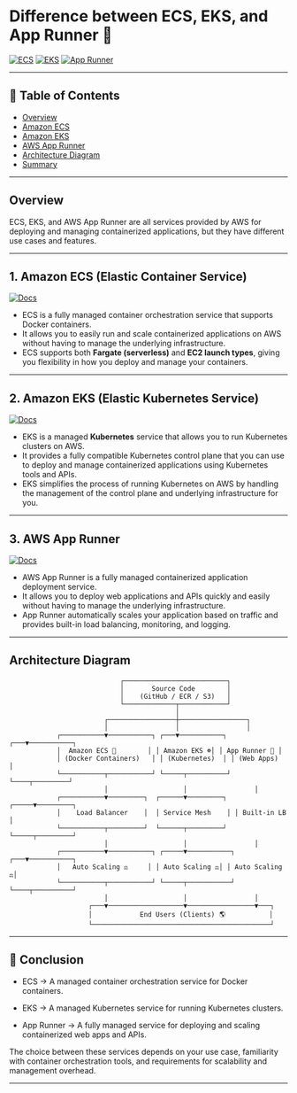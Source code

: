 # Difference between ECS, EKS, and App Runner 🚀  

[![ECS](https://img.shields.io/badge/AWS-ECS-orange?logo=amazon-aws)](https://docs.aws.amazon.com/AmazonECS/latest/developerguide/Welcome.html)
[![EKS](https://img.shields.io/badge/AWS-EKS-blue?logo=amazon-aws)](https://docs.aws.amazon.com/eks/latest/userguide/what-is-eks.html)
[![App Runner](https://img.shields.io/badge/AWS-App%20Runner-green?logo=amazon-aws)](https://docs.aws.amazon.com/apprunner/latest/dg/what-is-apprunner.html)

---

## 📑 Table of Contents
- [Overview](#overview)
- [Amazon ECS](#1-amazon-ecs-elastic-container-service)
- [Amazon EKS](#2-amazon-eks-elastic-kubernetes-service)
- [AWS App Runner](#3-aws-app-runner)
- [Architecture Diagram](#architecture-diagram)
- [Summary](#summary)

---

## Overview

ECS, EKS, and AWS App Runner are all services provided by AWS for deploying and managing containerized applications, but they have different use cases and features.

---

## 1. Amazon ECS (Elastic Container Service)

[![Docs](https://img.shields.io/badge/Read%20Docs-ECS-orange?logo=read-the-docs)](https://docs.aws.amazon.com/AmazonECS/latest/developerguide/Welcome.html)

- ECS is a fully managed container orchestration service that supports Docker containers.  
- It allows you to easily run and scale containerized applications on AWS without having to manage the underlying infrastructure.  
- ECS supports both **Fargate (serverless)** and **EC2 launch types**, giving you flexibility in how you deploy and manage your containers.  

---

## 2. Amazon EKS (Elastic Kubernetes Service)

[![Docs](https://img.shields.io/badge/Read%20Docs-EKS-blue?logo=read-the-docs)](https://docs.aws.amazon.com/eks/latest/userguide/what-is-eks.html)

- EKS is a managed **Kubernetes** service that allows you to run Kubernetes clusters on AWS.  
- It provides a fully compatible Kubernetes control plane that you can use to deploy and manage containerized applications using Kubernetes tools and APIs.  
- EKS simplifies the process of running Kubernetes on AWS by handling the management of the control plane and underlying infrastructure for you.  

---

## 3. AWS App Runner

[![Docs](https://img.shields.io/badge/Read%20Docs-App%20Runner-green?logo=read-the-docs)](https://docs.aws.amazon.com/apprunner/latest/dg/what-is-apprunner.html)

- AWS App Runner is a fully managed containerized application deployment service.  
- It allows you to deploy web applications and APIs quickly and easily without having to manage the underlying infrastructure.  
- App Runner automatically scales your application based on traffic and provides built-in load balancing, monitoring, and logging.  

---

## Architecture Diagram

                                ┌──────────────────────────┐
                                │       Source Code        │
                                │    (GitHub / ECR / S3)   │
                                └─────────────┬────────────┘
                                              │
                            ┌─────────────────┼─────────────────┐
                            │                 │                 │
                ┌───────────▼───────────┐ ┌───▼───────────┐ ┌───▼───────────┐
                │  Amazon ECS 🐳        │ │ Amazon EKS ☸️│ │ App Runner 🚀 │
                │ (Docker Containers)   │ │ (Kubernetes)  │ │ (Web Apps)    │
                └───────────┬───────────┘ └─────┬──────────┘ └────┬─────────┘
                            │                   │                 │
                ┌───────────▼─────────┐  ┌──────▼─────────┐ ┌─────▼─────────┐
                │    Load Balancer    │  │ Service Mesh    │ │ Built-in LB   │
                └───────────┬─────────┘  └──────┬─────────┘ └─────┬─────────┘
                            │                   │                 │
                ┌───────────▼───────────┐ ┌─────▼───────────┐ ┌───▼───────────┐
                │   Auto Scaling ⚖️     │ │ Auto Scaling ⚖️│ │ Auto Scaling ⚖️│
                └───────────┬───────────┘ └─────┬───────────┘ └────┬──────────┘
                            │                   │                 │
                        ┌───▼───────────────────▼─────────────────▼───┐
                        │            End Users (Clients) 🌎           │
                        └─────────────────────────────────────────────┘

---

## 🏁 Conclusion

- ECS → A managed container orchestration service for Docker containers.

- EKS → A managed Kubernetes service for running Kubernetes clusters.

- App Runner → A fully managed service for deploying and scaling containerized web apps and APIs.

The choice between these services depends on your use case, familiarity with container orchestration tools, and requirements for scalability and management overhead.

---
